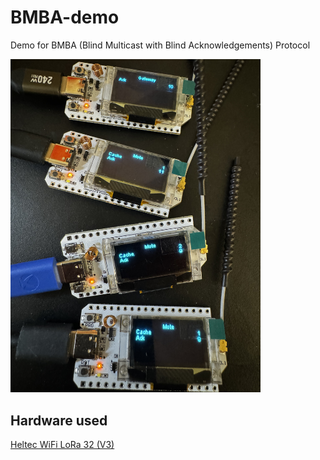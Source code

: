 # BMBA-demo
Demo for BMBA (Blind Multicast with Blind Acknowledgements) Protocol

<img src="./images/IMG_1160.jpg" width="400px">

## Hardware used
[Heltec WiFi LoRa 32 (V3)](https://heltec.org/project/wifi-lora-32-v3/)